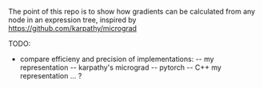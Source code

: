 The point of this repo is to show how gradients can be calculated from any node in an expression tree, inspired by https://github.com/karpathy/micrograd

TODO:
 - compare efficieny and precision of implementations:
 -- my representation
 -- karpathy's micrograd
 -- pytorch
 -- C++ my representation
 ... ?
